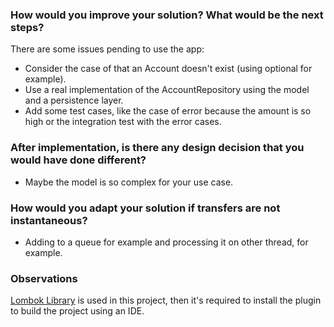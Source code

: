 ### How would you improve your solution? What would be the next steps?
There are some issues pending to use the app:
- Consider the case of that an Account doesn't exist (using optional for example).
- Use a real implementation of the AccountRepository using the model and a persistence layer.
- Add some test cases, like the case of error because the amount is so high or the integration test with the error cases.
### After implementation, is there any design decision that you would have done different?
- Maybe the model is so complex for your use case.
### How would you adapt your solution if transfers are not instantaneous?
- Adding to a queue for example and processing it on other thread, for example.
### Observations
[Lombok Library](https://projectlombok.org/) is used in this project, then it's required to install the plugin to build the project using an IDE.